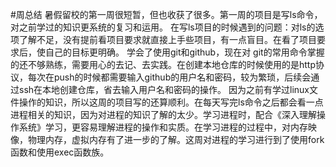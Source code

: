 #周总结
         暑假留校的第一周很短暂，但也收获了很多。第一周的项目是写ls命令，对之前学过的知识更系统的复习和运用。
         在写ls项目的时候遇到的问题：对ls的选项了解不足，没有提前看项目要求就直接上手些项目，有一点盲目。在看了项目要求后，使自己的目标更明确。
          学会了使用git和github，现在对 git的常用命令掌握的还不够熟练，需要用心的去记、去实践。在创建本地仓库的时候使用的是http协议，每次在push的时候都需要输入github的用户名和密码，较为繁琐，后续会通过ssh在本地创建仓库，省去输入用户名和密码的操作。
          因为之前有学过linux文件操作的知识，所以这周的项目写的还算顺利。在每天写完ls命令之后都会看一点进程相关的知识，因为对进程的知识了解的太少。学习进程时，配合《深入理解操作系统》学习，更容易理解进程的操作和实质。在学习进程的过程中，对内存映像，物理内存，虚拟内存有了进一步的了解。这周对进程的学习进行到了使用fork函数和使用exec函数族。